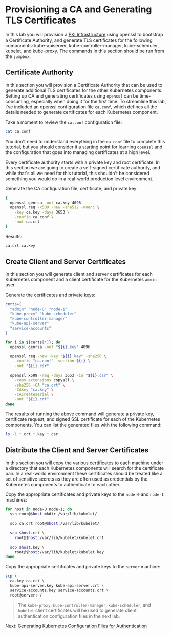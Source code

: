 # Provisioning a CA and Generating TLS Certificates

In this lab you will provision a [PKI Infrastructure](https://en.wikipedia.org/wiki/Public_key_infrastructure) using openssl to bootstrap a Certificate Authority, and generate TLS certificates for the following components: kube-apiserver, kube-controller-manager, kube-scheduler, kubelet, and kube-proxy. The commands in this section should be run from the `jumpbox`.

## Certificate Authority

In this section you will provision a Certificate Authority that can be used to generate additional TLS certificates for the other Kubernetes components. Setting up CA and generating certificates using `openssl` can be time-consuming, especially when doing it for the first time. To streamline this lab, I've included an openssl configuration file `ca.conf`, which defines all the details needed to generate certificates for each Kubernetes component. 

Take a moment to review the `ca.conf` configuration file:

```bash
cat ca.conf
```

You don't need to understand everything in the `ca.conf` file to complete this tutorial, but you should consider it a starting point for learning `openssl` and the configuration that goes into managing certificates at a high level.

Every certificate authority starts with a private key and root certificate. In this section we are going to create a self-signed certificate authority, and while that's all we need for this tutorial, this shouldn't be considered something you would do in a real-world production level environment. 

Generate the CA configuration file, certificate, and private key:

```bash
{
  openssl genrsa -out ca.key 4096
  openssl req -x509 -new -sha512 -noenc \
    -key ca.key -days 3653 \
    -config ca.conf \
    -out ca.crt
}
```

Results:

```txt
ca.crt ca.key
```

## Create Client and Server Certificates

In this section you will generate client and server certificates for each Kubernetes component and a client certificate for the Kubernetes `admin` user.

Generate the certificates and private keys:

```bash
certs=(
  "admin" "node-0" "node-1"
  "kube-proxy" "kube-scheduler"
  "kube-controller-manager"
  "kube-api-server"
  "service-accounts"
)
```

```bash
for i in ${certs[*]}; do
  openssl genrsa -out "${i}.key" 4096

  openssl req -new -key "${i}.key" -sha256 \
    -config "ca.conf" -section ${i} \
    -out "${i}.csr"
  
  openssl x509 -req -days 3653 -in "${i}.csr" \
    -copy_extensions copyall \
    -sha256 -CA "ca.crt" \
    -CAkey "ca.key" \
    -CAcreateserial \
    -out "${i}.crt"
done
```

The results of running the above command will generate a private key, certificate request, and signed SSL certificate for each of the Kubernetes components. You can list the generated files with the following command:

```bash
ls -1 *.crt *.key *.csr
```

## Distribute the Client and Server Certificates

In this section you will copy the various certificates to each machine under a directory that each Kubernetes components will search for the certificate pair. In a real-world environment these certificates should be treated like a set of sensitive secrets as they are often used as credentials by the Kubernetes components to authenticate to each other.

Copy the appropriate certificates and private keys to the `node-0` and `node-1` machines:

```bash
for host in node-0 node-1; do
  ssh root@$host mkdir /var/lib/kubelet/
  
  scp ca.crt root@$host:/var/lib/kubelet/
    
  scp $host.crt \
    root@$host:/var/lib/kubelet/kubelet.crt
    
  scp $host.key \
    root@$host:/var/lib/kubelet/kubelet.key
done
```

Copy the appropriate certificates and private keys to the `server` machine:

```bash
scp \
  ca.key ca.crt \
  kube-api-server.key kube-api-server.crt \
  service-accounts.key service-accounts.crt \
  root@server:~/
```

> The `kube-proxy`, `kube-controller-manager`, `kube-scheduler`, and `kubelet` client certificates will be used to generate client authentication configuration files in the next lab.

Next: [Generating Kubernetes Configuration Files for Authentication](05-kubernetes-configuration-files.md)
